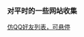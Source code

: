 ### 对平时的一些网站收集

[仿QQ好友列表，可悬停](http://blog.csdn.net/shichaosong/article/details/26246655 "仿QQ好友列表，可悬停")